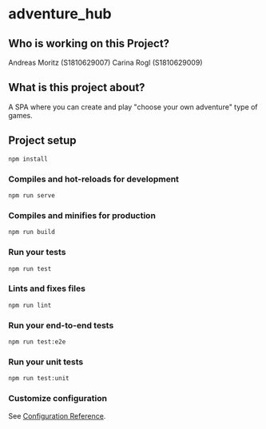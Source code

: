 # adventure_hub

## Who is working on this Project?
Andreas Moritz (S1810629007)
Carina Rogl (S1810629009)

## What is this project about?
A SPA where you can create and play "choose your own adventure" type of games.

## Project setup
```
npm install
```

### Compiles and hot-reloads for development
```
npm run serve
```

### Compiles and minifies for production
```
npm run build
```

### Run your tests
```
npm run test
```

### Lints and fixes files
```
npm run lint
```

### Run your end-to-end tests
```
npm run test:e2e
```

### Run your unit tests
```
npm run test:unit
```

### Customize configuration
See [Configuration Reference](https://cli.vuejs.org/config/).
